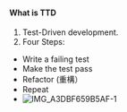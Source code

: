 #### What is TTD
1. Test-Driven development.
2. Four Steps:
  - Write a failing test
  - Make the test pass
  - Refactor (重構）
  - Repeat
  - ![IMG_A3DBF659B5AF-1](https://user-images.githubusercontent.com/18608853/150532079-46887e2d-c49b-4fef-8303-be5f468bc8ec.jpeg)
